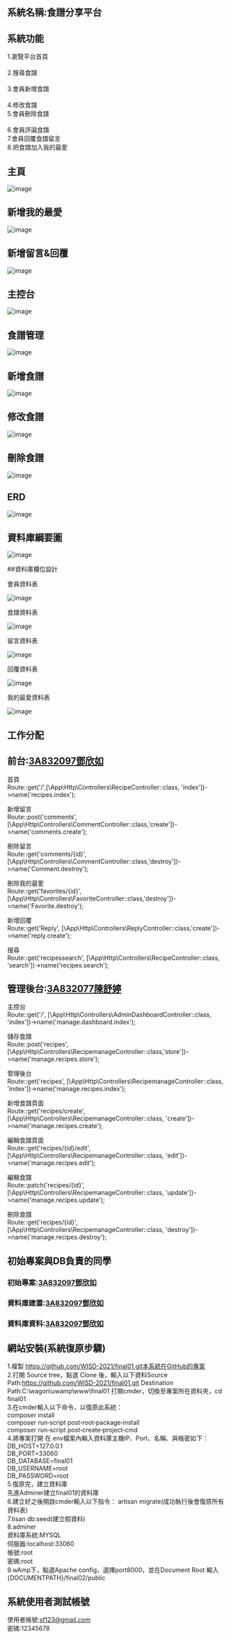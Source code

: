 ## 系統名稱:食譜分享平台

## 系統功能

1.瀏覽平台首頁<br>	
2.搜尋食譜<br>	
3.會員新增食譜<br>	
4.修改食譜<br>
5.會員刪除食譜<br>	
6.會員評論食譜<br>
7.會員回覆食譜留言<br>
8.把食譜加入我的最愛<br>	

## 主頁

![image](https://github.com/WISD-2021/final01/blob/fa8f258f4b2298d077cb6fc0d4e98b0e05a1dfe3/public/img/%E9%A6%96%E9%A0%81.png)

## 新增我的最愛

![image](https://github.com/WISD-2021/final01/blob/fa8f258f4b2298d077cb6fc0d4e98b0e05a1dfe3/public/img/%E5%8A%A0%E5%85%A5%E6%88%91%E7%9A%84%E6%9C%80%E6%84%9B.png)

## 新增留言&回覆

![image](https://github.com/WISD-2021/final01/blob/35c877b5dff5acaaea849d306a62c76ff0e52486/public/img/%E7%95%99%E8%A8%80.png)


## 主控台

![image](https://github.com/WISD-2021/final01/blob/fa8f258f4b2298d077cb6fc0d4e98b0e05a1dfe3/public/img/%E4%B8%BB%E6%8E%A7%E5%8F%B0.png)

## 食譜管理

![image](https://github.com/WISD-2021/final01/blob/fa8f258f4b2298d077cb6fc0d4e98b0e05a1dfe3/public/img/%E9%A3%9F%E8%AD%9C%E7%AE%A1%E7%90%86.png)


## 新增食譜

![image](https://github.com/WISD-2021/final01/blob/3c3de371ea8898edea2a85933e4b94bf27cccf9e/public/img/%E6%96%B0%E5%A2%9E%E9%A3%9F%E8%AD%9C.png)


## 修改食譜

![image](https://github.com/WISD-2021/final01/blob/fa8f258f4b2298d077cb6fc0d4e98b0e05a1dfe3/public/img/%E7%B7%A8%E8%BC%AF%E9%A3%9F%E8%AD%9C.png)


## 刪除食譜

![image](https://github.com/WISD-2021/final01/blob/fa8f258f4b2298d077cb6fc0d4e98b0e05a1dfe3/public/img/%E5%88%AA%E9%99%A4%E9%A3%9F%E8%AD%9C.png)


## ERD

![image](https://github.com/WISD-2021/final01/blob/35c877b5dff5acaaea849d306a62c76ff0e52486/public/img/ERD.png)


## 資料庫綱要圖

![image](https://github.com/WISD-2021/final01/blob/35c877b5dff5acaaea849d306a62c76ff0e52486/public/img/%E7%B6%B1%E8%A6%81.png)


##資料庫欄位設計

會員資料表

![image](https://github.com/WISD-2021/final01/blob/fa8f258f4b2298d077cb6fc0d4e98b0e05a1dfe3/public/img/user.png)


食譜資料表

![image](https://github.com/WISD-2021/final01/blob/fa8f258f4b2298d077cb6fc0d4e98b0e05a1dfe3/public/img/%E8%B3%87%E6%96%99%E8%A1%A8-%E7%AC%AC5%E9%A0%81.drawio.png)


留言資料表

![image](https://github.com/WISD-2021/final01/blob/fa8f258f4b2298d077cb6fc0d4e98b0e05a1dfe3/public/img/comment.png)

回覆資料表

![image](https://github.com/WISD-2021/final01/blob/fa8f258f4b2298d077cb6fc0d4e98b0e05a1dfe3/public/img/reply.png)


我的最愛資料表

![image](https://github.com/WISD-2021/final01/blob/fa8f258f4b2298d077cb6fc0d4e98b0e05a1dfe3/public/img/love.png)



## 工作分配

## 前台:<a href="https://github.com/3A832097">3A832097鄧欣如</a>

首頁<br>Route::get('/',[\App\Http\Controllers\RecipeController::class, 'index'])->name('recipes.index');

新增留言<br>Route::post('comments', [\App\Http\Controllers\CommentController::class,'create'])->name('comments.create');

刪除留言<br>Route::get('comments/{id}', [\App\Http\Controllers\CommentController::class,'destroy'])->name('Comment.destroy');

刪除我的最愛<br>Route::get('favorites/{id}', [\App\Http\Controllers\FavoriteController::class,'destroy'])->name('Favorite.destroy');

新增回覆<br>Route::get('Reply', [\App\Http\Controllers\ReplyController::class,'create'])->name('reply.create');

搜尋<br>Route::get('recipessearch', [\App\Http\Controllers\RecipeController::class, 'search'])->name('recipes.search');

## 管理後台:<a href="https://github.com/3A832077">3A832077陳舒婷</a>

主控台<br>Route::get('/', [\App\Http\Controllers\AdminDashboardController::class, 'index'])->name('manage.dashboard.index');

儲存食譜<br>Route::post('recipes', [\App\Http\Controllers\RecipemanageController::class,'store'])->name('manage.recipes.store');

管理後台<br>Route::get('recipes', [\App\Http\Controllers\RecipemanageController::class, 'index'])->name('manage.recipes.index');

新增食譜頁面<br>Route::get('recipes/create', [\App\Http\Controllers\RecipemanageController::class, 'create'])->name('manage.recipes.create');

編輯食譜頁面<br>Route::get('recipes/{id}/edit', [\App\Http\Controllers\RecipemanageController::class, 'edit'])->name('manage.recipes.edit');

編輯食譜<br>Route::patch('recipes/{id}', [\App\Http\Controllers\RecipemanageController::class, 'update'])->name('manage.recipes.update');

刪除食譜<br>Route::get('recipes/{id}', [\App\Http\Controllers\RecipemanageController::class, 'destroy'])->name('manage.recipes.destroy');


## 初始專案與DB負責的同學

### 初始專案:<a href="https://github.com/3A832097">3A832097鄧欣如</a>

### 資料庫建置:<a href="https://github.com/3A832097">3A832097鄧欣如</a>

### 資料庫資料:<a href="https://github.com/3A832097">3A832097鄧欣如</a>

## 網站安裝(系統復原步驟)
1.複製 https://github.com/WISD-2021/final01.git本系統在GitHub的專案 <br>
2.打開 Source tree，點選 Clone 後，輸入以下資料Source Path:https://github.com/WISD-2021/final01.git Destination Path:C:\wagon\uwamp\www\final01 打開cmder，切換至專案所在資料夾，cd final01<br>
3.在cmder輸入以下命令，以復原此系統：<br>
composer install<br>
composer run‐script post‐root‐package‐install<br>
composer run‐script post‐create‐project‐cmd<br>
4.將專案打開 在.env檔案內輸入資料庫主機IP、Port、名稱、與帳密如下：<br>
DB_HOST=127.0.0.1<br>
DB_PORT=33060<br>
DB_DATABASE=final01<br>
DB_USERNAME=root<br>
DB_PASSWORD=root<br>
5.復原完，建立資料庫<br>
先進Adminer建立final01的資料庫<br>
6.建立好之後開啟cmder輸入以下指令： artisan migrate(成功執行後會復原所有資料表)<br>
7.tisan db:seed(建立假資料)<br>
8.adminer<br>
資料庫系統:MYSQL<br>
伺服器:localhost:33060<br>
帳號:root<br>
密碼:root<br>
9.wAmp下，點選Apache config，選擇port8000，並在Document Root 輸入{DOCUMENTPATH}/final02/public

## 系統使用者測試帳號
使用者帳號:sf123@gmail.com<br>
密碼:12345678
